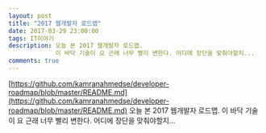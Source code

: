 ```yaml
---
layout: post
title: "2017 웹개발자 로드맵"
date: 2017-03-29 23:00:00
tags: IT이야기
description: 오늘 본 2017 웹개발자 로드맵.
             이 바닥 기술이 요 근래 너무 빨리 변한다. 어디에 장단을 맞춰야할지...
comments: true
---
```


[https://github.com/kamranahmedse/developer-roadmap/blob/master/README.md](https://github.com/kamranahmedse/developer-roadmap/blob/master/README.md)
오늘 본 2017 웹개발자 로드맵.
이 바닥 기술이 요 근래 너무 빨리 변한다. 어디에 장단을 맞춰야할지...